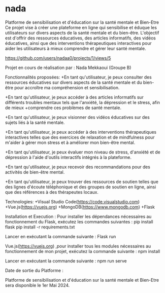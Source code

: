 # nada
Platforme de sensibilisation et d'éducation sur la santé mentale et Bien-Etre
Ce projet vise à créer une plateforme en ligne qui sensibilise et éduque les utilisateurs sur divers aspects de la santé mentale et du bien-être. L'objectif est d'offrir des ressources éducatives, des articles informatifs, des vidéos éducatives, ainsi que des interventions thérapeutiques interactives pour aider les utilisateurs à mieux comprendre et gérer leur santé mentale.

https://github.com/users/nadaa0/projects/1/views/5

Projet en cours de réalisation par :
Nada Mekkaoui (Groupe B)

Fonctionnalités proposées:
+En tant qu'utilisateur, je peux consulter des ressources éducatives sur divers aspects de la santé mentale et du bien-être pour accroître ma compréhension et sensibilisation.

+En tant qu'utilisateur, je peux accéder à des articles informatifs sur différents troubles mentaux tels que l'anxiété, la dépression et le stress, afin de mieux +comprendre ces problèmes de santé mentale.

+En tant qu'utilisateur, je peux visionner des vidéos éducatives sur des sujets liés à la santé mentale.

+En tant qu'utilisateur, je peux accéder à des interventions thérapeutiques interactives telles que des exercices de relaxation et de mindfulness pour m'aider à gérer mon stress et à améliorer mon bien-être mental.

+En tant qu'utilisateur, je peux évaluer mon niveau de stress, d'anxiété et de dépression à l'aide d'outils interactifs intégrés à la plateforme.

+En tant qu'utilisateur, je peux recevoir des recommandations pour des activités de bien-être mental.

+En tant qu'utilisateur, je peux trouver des ressources de soutien telles que des lignes d'écoute téléphonique et des groupes de soutien en ligne, ainsi que des références à des thérapeutes locaux.

Technologies:
+Visual Studio Code(https://code.visualstudio.com)
+Vue.js(https://vuejs.org)
+MongoDB(https://www.mongodb.com)
+Flask

Installation et Execution :
Pour installer les dépendances nécessaires au fonctionnement du  Flask, exécutez les commandes suivantes  :
pip install flask
pip install -r requirements.txt

Lancer en exécutant la commande suivante :
Flask run

Vue.js(https://vuejs.org) ,pour installer tous les modules nécessaires au fonctionnement de mon projet, exécutez la commande suivante :
npm install

Lancer en exécutant la commande suivante :
npm run serve

Date de sortie du Platforme :

Platforme de sensibilisation et d'éducation sur la santé mentale et Bien-Etre sera disponible le 1er Mai 2024.




